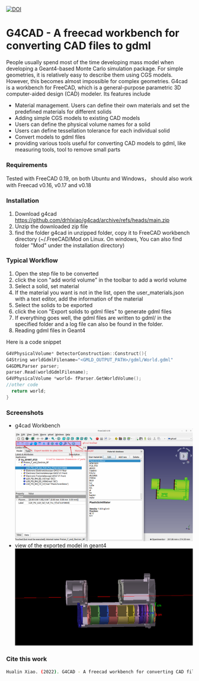 [![DOI](https://zenodo.org/badge/DOI/10.5281/zenodo.7085915.svg)](https://doi.org/10.5281/zenodo.7085915)
# G4CAD   - A freecad workbench for converting CAD files to gdml 

People usually spend most of the time developing mass model when developing a Geant4-based Monte Carlo simulation package. For simple geometries, it is relatively easy to describe them using CGS models. 
However, this becomes almost impossible for complex geometries. 
G4cad is a workbench for FreeCAD, which is a general-purpose parametric 3D computer-aided design (CAD) modeler. Its features include

* Material management.  Users can define their own materials and set the predefined materials for different solids 
* Adding simple CGS models to existing CAD models
* Users can define the physical volume names for a solid
* Users can define tessellation tolerance for each individual solid
* Convert models to gdml files
* providing various tools useful for converting CAD models to gdml, like  measuring tools, tool to remove small parts
### Requirements
 Tested with FreeCAD 0.19, on both Ubuntu and Windows，  should also work with Freecad v0.16, v0.17 and v0.18



### Installation
1) Download g4cad https://github.com/drhlxiao/g4cad/archive/refs/heads/main.zip
2) Unzip the downloaded zip file
3) find the folder g4cad in unzipped folder, copy it to FreeCAD workbench directory (~/.FreeCAD/Mod on Linux. On windows, You can also find folder "Mod" under the installation directory)


### Typical Workflow

1) Open the step file to be converted 
2) click the icon "add world volume" in the toolbar to add a world volume 
3) Select a solid, set material
4) If the material you want is not in the list, open the user_materials.json with a text editor, add the information of the material
5) Select the solids to be exported
6) click the icon "Export solids to gdml files" to generate gdml files
7) If everything goes well, the gdml files are written to gdml/ in the specified folder and a log file can also be found in the folder.  
8) Reading gdml files in Geant4

Here is a code snippet 
```cpp
G4VPhysicalVolume* DetectorConstruction::Construct(){
G4String worldGdmlFilename="<GMLD_OUTPUT_PATH>/gdml/World.gdml"
G4GDMLParser parser;
parser.Read(worldGdmlFilename);
G4VPhysicalVolume *world= fParser.GetWorldVolume();     
//other code 
  return world;
}
 ```
 ### Screenshots
 * g4cad Workbench
![g4cad workbench](./tests/g4cad.png)
 *  view of the exported model in geant4
![converted model in g4](./tests/model_in_g4.png  )


### Cite this work
```sh
Hualin Xiao. (2022). G4CAD - A freecad workbench for converting CAD files to gdml (v1.0). Zenodo. https://doi.org/10.5281/zenodo.7085915
```


